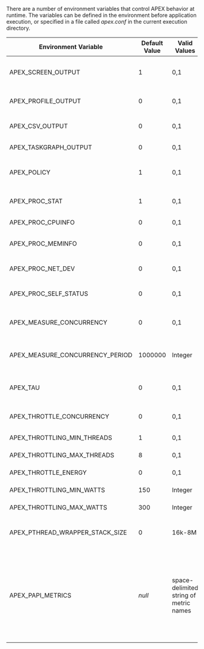 There are a number of environment variables that control APEX behavior
at runtime. The variables can be defined in the environment before 
application execution, or specified in a file called *apex.conf* in the
current execution directory.

| Environment Variable | Default Value | Valid Values | Description |
| -------------------- | -- | -- | -------------------------------- |
| APEX_SCREEN_OUTPUT | 1 | 0,1 | Output APEX options at entry, and performance summary at exit |
| APEX_PROFILE_OUTPUT | 0 | 0,1 | Output TAU profile of performance summary |
| APEX_CSV_OUTPUT | 0 | 0,1 | Output CSV profile of performance summary |
| APEX_TASKGRAPH_OUTPUT | 0 | 0,1 | Output graphviz reduced taskgraph |
| APEX_POLICY | 1 | 0,1 | Enable APEX policy listener and execute registered policies |
| APEX_PROC_STAT | 1 | 0,1 | Periodically read data from /proc/stat |
| APEX_PROC_CPUINFO | 0 | 0,1 | Read data (once) from /proc/cpuinfo |
| APEX_PROC_MEMINFO | 0 | 0,1 | Periodically read data from /proc/meminfo |
| APEX_PROC_NET_DEV | 0 | 0,1 | Periodically read data from /proc/net/dev |
| APEX_PROC_SELF_STATUS | 0 | 0,1 | Periodically read data from /proc/self/status |
| APEX_MEASURE_CONCURRENCY | 0 | 0,1 | Periodically sample thread activity and output report at exit |
| APEX_MEASURE_CONCURRENCY_PERIOD | 1000000 | Integer | Thread concurrency sampling period, in microseconds |
| APEX_TAU | 0 | 0,1 | Enable TAU profiling (if APEX is configured with TAU). |
| APEX_THROTTLE_CONCURRENCY | 0 | 0,1 | Deactivate/activate threads for policy support |
| APEX_THROTTLING_MIN_THREADS | 1 | 0,1 | Minimum threads allowed |
| APEX_THROTTLING_MAX_THREADS | 8 | 0,1 | Maximum threads allowed |
| APEX_THROTTLE_ENERGY | 0 | 0,1 | Enable energy throttling |
| APEX_THROTTLING_MIN_WATTS | 150 | Integer | Minimum Watt threshold |
| APEX_THROTTLING_MAX_WATTS | 300 | Integer | Maximum Watt threshold |
| APEX_PTHREAD_WRAPPER_STACK_SIZE | 0 | 16k-8M | When wrapping pthread_create, use this size for the stack. |
| APEX_PAPI_METRICS | *null* | space-delimited string of metric names | List of metrics to be measured by APEX when timers are used. Only meaningful if APEX is configured with PAPI support.  Any supported metric from *papi_avail* ([see PAPI Documentation](http://icl.cs.utk.edu/projects/papi/wiki/PAPIC:papi_avail.1)) can be used. |

